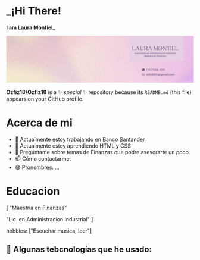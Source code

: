 
# **_¡Hi There!**

**I am Laura Montiel_**

![header](/LauraMontiel.png)

**Ozfiz18/Ozfiz18** is a ✨ _special_ ✨ repository because its `README.md` (this file) appears on your GitHub profile.

# **Acerca de mi**

- 🔭 Actualmente estoy trabajando en Banco Santander
- 🌱 Actualmente estoy aprendiendo HTML y CSS
- 💬 Pregúntame sobre temas de Finanzas que podre asesorarte un poco.
- 📫 Cómo contactarme: 
- 😄 Pronombres: ...

# **Educacion**
  [
  "Maestria en Finanzas"
  
  "Lic. en Administracion Industrial"
  ]

  hobbies: ["Escuchar musica, leer"]

 ## 🎯 **Algunas tebcnologías que he usado:**
